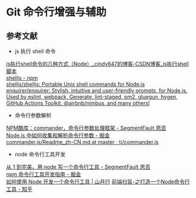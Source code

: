 # Git 命令行增强与辅助

## 参考文献

* js 执行 shell 命令

[js执行shell命令的几种方式（Node）_cindy647的博客-CSDN博客_js执行shell脚本](https://blog.csdn.net/cindy647/article/details/108830841 )  
[shelljs - npm](https://www.npmjs.com/package/shelljs )  
[shelljs/shelljs: Portable Unix shell commands for Node.js](https://github.com/shelljs/shelljs )  
[enquirer/enquirer: Stylish, intuitive and user-friendly prompts, for Node.js. Used by eslint, webpack, Generate, lint-staged, pm2, gluegun, hygen, GitHub Actions Toolkit, @airbnb/nimbus, and many others!](https://github.com/enquirer/enquirer )

* 命令行参数解析

[NPM酷库：commander，命令行参数处理框架 - SegmentFault 思否](https://segmentfault.com/a/1190000012843679 )  
[Node.js 中如何收集和解析命令行参数 - 掘金](https://juejin.cn/post/6915200398512881672 )  
[commander.js/Readme_zh-CN.md at master · tj/commander.js](https://github.com/tj/commander.js/blob/master/Readme_zh-CN.md )  

* node 命令行工具开发

[从 1 到完美，用 node 写一个命令行工具 - SegmentFault 思否](https://segmentfault.com/a/1190000016555129 )  
[npm 命令行工具开发指南 - 掘金](https://juejin.cn/post/6956027274919411726 )  
[如何使用 Node 开发一个命令行工具 | 山月行](https://shanyue.tech/node/cli.html#%E5%91%BD%E4%BB%A4%E8%A1%8C%E5%B7%A5%E5%85%B7%E4%B8%8E%E7%8E%AF%E5%A2%83%E5%8F%98%E9%87%8F-path )
[前端扫盲-之打造一个Node命令行工具 - 知乎](https://zhuanlan.zhihu.com/p/34782812 )
